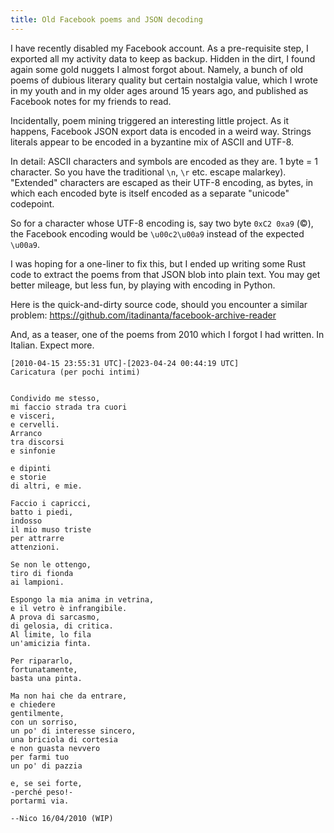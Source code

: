 ```yaml
---
title: Old Facebook poems and JSON decoding
---
```


I have recently disabled my Facebook account. As a pre-requisite step, I exported all my activity data to keep as
backup. Hidden in the dirt, I found again some gold nuggets I almost forgot about. Namely, a bunch of old poems of
dubious literary quality but certain nostalgia value, which I wrote in my youth and in my older ages around 15 years
ago, and published as Facebook notes for my friends to read.

Incidentally, poem mining triggered an interesting little project. As it happens, Facebook JSON export data is encoded
in a weird way. Strings literals appear to be encoded in a byzantine mix of ASCII and UTF-8.

In detail: ASCII characters and symbols are encoded as they are. 1 byte = 1 character. So you have the traditional `\n`,
`\r` etc. escape malarkey). "Extended" characters are escaped as their UTF-8 encoding, as bytes, in which each encoded
byte is itself encoded as a separate "unicode" codepoint.

So for a character whose UTF-8 encoding is, say two byte `0xC2 0xa9` (&copy;), the Facebook encoding would be
`\u00c2\u00a9` instead of the expected `\u00a9`.

I was hoping for a one-liner to fix this, but I ended up writing some Rust code to extract the poems from that JSON blob
into plain text. You may get better mileage, but less fun, by playing with encoding in Python.

Here is the quick-and-dirty source code, should you encounter a similar problem:
https://github.com/itadinanta/facebook-archive-reader

And, as a teaser, one of the poems from 2010 which I forgot I had written. In Italian. Expect more.

```
[2010-04-15 23:55:31 UTC]-[2023-04-24 00:44:19 UTC]
Caricatura (per pochi intimi)


Condivido me stesso,
mi faccio strada tra cuori
e visceri,
e cervelli.
Arranco
tra discorsi
e sinfonie

e dipinti
e storie
di altri, e mie.

Faccio i capricci,
batto i piedi,
indosso
il mio muso triste
per attrarre
attenzioni.

Se non le ottengo,
tiro di fionda
ai lampioni.

Espongo la mia anima in vetrina,
e il vetro è infrangibile.
A prova di sarcasmo,
di gelosia, di critica.
Al limite, lo fila
un'amicizia finta.

Per ripararlo,
fortunatamente,
basta una pinta.

Ma non hai che da entrare,
e chiedere
gentilmente,
con un sorriso,
un po' di interesse sincero,
una briciola di cortesia
e non guasta nevvero
per farmi tuo
un po' di pazzia

e, se sei forte,
-perché peso!-
portarmi via.

--Nico 16/04/2010 (WIP)
```
